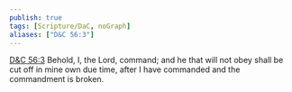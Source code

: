 ```yaml
---
publish: true
tags: [Scripture/DaC, noGraph]
aliases: ["D&C 56:3"]
---
```

[D&C 56:3](https://churchofjesuschrist.org/study/scriptures/dc-testament/dc/56?lang=eng&id=p3#p3) Behold, I, the Lord, command; and he that will not obey shall be cut off in mine own due time, after I have commanded and the commandment is broken.
